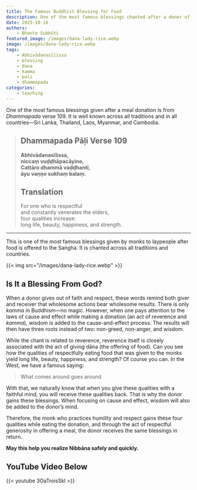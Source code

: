 ```yaml
---
title: The Famous Buddhist Blessing for Food
description: One of the most famous blessings chanted after a donor offers food to the Saṅgha.
date: 2025-10-16
authors:
    - Bhante Subhūti
featured_image: /images/dana-lady-rice.webp
image: /images/dana-lady-rice.webp
tags:
    - Abhivādanasīlissa
    - blessing
    - dana
    - kamma
    - pali
    - dhammapada
categories:
    - teaching
---
```


One of the most famous blessings given after a meal donation is from *Dhammapada* verse 109. It is well known across all traditions and in all countries—Sri Lanka, Thailand, Laos, Myanmar, and Cambodia.

> ## Dhammapada Pāḷi Verse 109  
>
> **Abhivādanasīlissa,**  
> **niccaṃ vuḍḍhāpacāyino,**  
> **Cattāro dhammā vaḍḍhanti,**  
> **āyu vaṇṇo sukhaṃ balaṃ.**  
>
> ## Translation  
>
> For one who is respectful  
> and constantly venerates the elders,  
> four qualities increase:  
> long life, beauty, happiness, and strength.  

---

This is one of the most famous blessings given by monks to laypeople after food is offered to the Saṅgha. It is chanted across all traditions and countries.

{{< img src="/images/dana-lady-rice.webp" >}}

## Is It a Blessing From God?
When a donor gives out of faith and respect, these words remind both giver and receiver that wholesome actions bear wholesome results. There is only *kamma* in Buddhism—no magic. However, when one pays attention to the laws of cause and effect while making a donation (an act of reverence and *kamma*), wisdom is added to the cause-and-effect process. The results will then have three roots instead of two: non-greed, non-anger, and wisdom.

While the chant is related to reverence, reverence itself is closely associated with the act of giving dāna (the offering of food). Can you see how the qualities of respectfully eating food that was given to the monks yield long life, beauty, happiness, and strength? Of course you can. In the West, we have a famous saying:  
> What comes around goes around  

With that, we naturally know that when you give these qualities with a faithful mind, you will receive these qualities back. That is why the donor gains these blessings. When focusing on cause and effect, wisdom will also be added to the donor’s mind.

Therefore, the monk who practices humility and respect gains these four qualities while eating the donation, and through the act of respectful generosity in offering a meal, the donor receives the same blessings in return.

**May this help you realize Nibbāna safely and quickly.**

## YouTube Video Below
{{< youtube 3OaTroisSkI >}}
